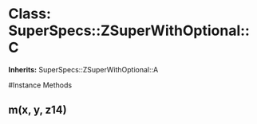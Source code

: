 # Class: SuperSpecs::ZSuperWithOptional::C
**Inherits:** SuperSpecs::ZSuperWithOptional::A
    




#Instance Methods
## m(x, y, z14) [](#method-i-m)

